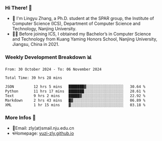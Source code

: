 ### Hi There! 👋 
- 🐳 I'm Lingyu Zhang, a Ph.D. student at the SPAR group, the Institute of Computer Science (ICS), Department of Computer Science and Technology, Nanjing University.
- 🧑‍🎓 Before joining ICS, I obtained my Bachelor’s in Computer Science and Technology from Kuang Yaming Honors School, Nanjing University, Jiangsu, China in 2021.

### Weekly Development Breakdown :bar_chart:

<!--START_SECTION:waka-->

```txt
From: 30 October 2024 - To: 06 November 2024

Total Time: 39 hrs 28 mins

JSON         12 hrs 5 mins   ███████▓░░░░░░░░░░░░░░░░░   30.64 %
Python       11 hrs 17 mins  ███████░░░░░░░░░░░░░░░░░░   28.61 %
Text         9 hrs 2 mins    █████▓░░░░░░░░░░░░░░░░░░░   22.92 %
Markdown     2 hrs 43 mins   █▓░░░░░░░░░░░░░░░░░░░░░░░   06.89 %
XML          1 hr 15 mins    ▓░░░░░░░░░░░░░░░░░░░░░░░░   03.18 %
```

<!--END_SECTION:waka-->

<!--
### Github Contributions :octocat:

![](https://raw.githubusercontent.com/yuzi-zly/yuzi-zly/output/github-contribution-grid-snake.svg)              
-->

### More Infos 📖

- 📧Email: zly(at)smail.nju.edu.cn
- 🌀Homepage: [yuzi-zly.github.io](https://yuzi-zly.github.io/)

